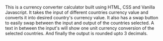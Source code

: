 This is a currency converter calculator built using HTML, CSS and Vanilla Javascript.
It takes the input of different countries currency value and converts it into desired country's currency value.
It also has a swap button to easily swap between the input and output of the countries selected.
A text in between the input's will show one unit currency conversion of the selected countries.
And finally the output is rounded upto 3 decimals.

